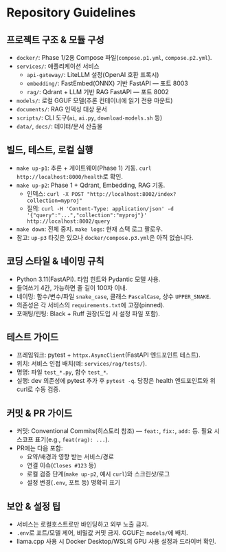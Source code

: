 # Repository Guidelines

## 프로젝트 구조 & 모듈 구성
- `docker/`: Phase 1/2용 Compose 파일(`compose.p1.yml`, `compose.p2.yml`).
- `services/`: 애플리케이션 서비스
  - `api-gateway/`: LiteLLM 설정(OpenAI 호환 프록시)
  - `embedding/`: FastEmbed(ONNX) 기반 FastAPI — 포트 8003
  - `rag/`: Qdrant + LLM 기반 RAG FastAPI — 포트 8002
- `models/`: 로컬 GGUF 모델(추론 컨테이너에 읽기 전용 마운트)
- `documents/`: RAG 인덱싱 대상 문서
- `scripts/`: CLI 도구(`ai`, `ai.py`, `download-models.sh` 등)
- `data/`, `docs/`: 데이터/문서 산출물

## 빌드, 테스트, 로컬 실행
- `make up-p1`: 추론 + 게이트웨이(Phase 1) 기동. `curl http://localhost:8000/health`로 확인.
- `make up-p2`: Phase 1 + Qdrant, Embedding, RAG 기동.
  - 인덱스: `curl -X POST "http://localhost:8002/index?collection=myproj"`
  - 질의: `curl -H 'Content-Type: application/json' -d '{"query":"...","collection":"myproj"}' http://localhost:8002/query`
- `make down`: 전체 중지. `make logs`: 현재 스택 로그 팔로우.
- 참고: `up-p3` 타깃은 있으나 `docker/compose.p3.yml`은 아직 없습니다.

## 코딩 스타일 & 네이밍 규칙
- Python 3.11(FastAPI). 타입 힌트와 Pydantic 모델 사용.
- 들여쓰기 4칸, 가능하면 줄 길이 100자 이내.
- 네이밍: 함수/변수/파일 `snake_case`, 클래스 `PascalCase`, 상수 `UPPER_SNAKE`.
- 의존성은 각 서비스의 `requirements.txt`에 고정(pinned).
- 포매팅/린팅: Black + Ruff 권장(도입 시 설정 파일 포함).

## 테스트 가이드
- 프레임워크: pytest + `httpx.AsyncClient`(FastAPI 엔드포인트 테스트).
- 위치: 서비스 인접 배치(예: `services/rag/tests/`).
- 명명: 파일 `test_*.py`, 함수 `test_*`.
- 실행: dev 의존성에 pytest 추가 후 `pytest -q`. 당장은 health 엔드포인트와 위 curl로 수동 검증.

## 커밋 & PR 가이드
- 커밋: Conventional Commits(히스토리 참조) — `feat:`, `fix:`, `add:` 등. 필요 시 스코프 표기(e.g., `feat(rag): ...`).
- PR에는 다음 포함:
  - 요약/배경과 영향 받는 서비스/경로
  - 연결 이슈(`Closes #123` 등)
  - 로컬 검증 단계(`make up-p2`, 예시 `curl`)와 스크린샷/로그
  - 설정 변경(`.env`, 포트 등) 명확히 표기

## 보안 & 설정 팁
- 서비스는 로컬호스트로만 바인딩하고 외부 노출 금지.
- `.env`로 포트/모델 제어, 비밀값 커밋 금지. GGUF는 `models/`에 배치.
- llama.cpp 사용 시 Docker Desktop/WSL의 GPU 사용 설정과 드라이버 확인.
